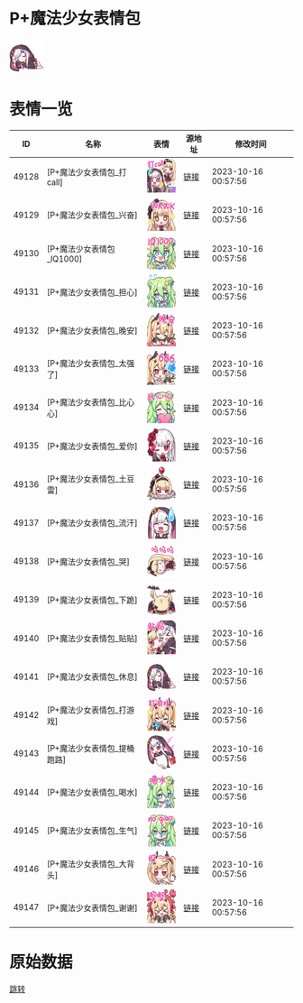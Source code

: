 # P+魔法少女表情包

<img src="./cover.png" height="60" alt="cover" />

# 表情一览

|ID|名称|表情|源地址|修改时间|
|----|----|----|----|----|
|49128|[P+魔法少女表情包_打call]|<img src="./pic/049128_%5BP+魔法少女表情包_打call%5D.png" height="60" alt="打call"/>|[链接](https://i0.hdslb.com/bfs/garb/item/2ff96f1a1add6217ff89e7097fb3381bc84f43d9.png)|2023-10-16 00:57:56|
|49129|[P+魔法少女表情包_兴奋]|<img src="./pic/049129_%5BP+魔法少女表情包_兴奋%5D.png" height="60" alt="兴奋"/>|[链接](https://i0.hdslb.com/bfs/garb/item/b7cd94068ab5c42e91641bd8f0e0a63c33e236bf.png)|2023-10-16 00:57:56|
|49130|[P+魔法少女表情包_IQ1000]|<img src="./pic/049130_%5BP+魔法少女表情包_IQ1000%5D.png" height="60" alt="IQ1000"/>|[链接](https://i0.hdslb.com/bfs/garb/item/35fe2e8284b7f47ef7c68dcb61dec246faa21ab0.png)|2023-10-16 00:57:56|
|49131|[P+魔法少女表情包_担心]|<img src="./pic/049131_%5BP+魔法少女表情包_担心%5D.png" height="60" alt="担心"/>|[链接](https://i0.hdslb.com/bfs/garb/item/53bc58a172c2a4cee75326f2ccd7ba967d09e3dd.png)|2023-10-16 00:57:56|
|49132|[P+魔法少女表情包_晚安]|<img src="./pic/049132_%5BP+魔法少女表情包_晚安%5D.png" height="60" alt="晚安"/>|[链接](https://i0.hdslb.com/bfs/garb/item/aad588c254ab6ee04fabdc55f2418a089583c789.png)|2023-10-16 00:57:56|
|49133|[P+魔法少女表情包_太强了]|<img src="./pic/049133_%5BP+魔法少女表情包_太强了%5D.png" height="60" alt="太强了"/>|[链接](https://i0.hdslb.com/bfs/garb/item/43ab30edbae90e1e767d701861d50415ebc7ba6f.png)|2023-10-16 00:57:56|
|49134|[P+魔法少女表情包_比心心]|<img src="./pic/049134_%5BP+魔法少女表情包_比心心%5D.png" height="60" alt="比心心"/>|[链接](https://i0.hdslb.com/bfs/garb/item/4b727657bf35b95429948e1b35ac344161354ce0.png)|2023-10-16 00:57:56|
|49135|[P+魔法少女表情包_爱你]|<img src="./pic/049135_%5BP+魔法少女表情包_爱你%5D.png" height="60" alt="爱你"/>|[链接](https://i0.hdslb.com/bfs/garb/item/a3b10fca58bdb9c6ec5323150cf58798d8fc5f3f.png)|2023-10-16 00:57:56|
|49136|[P+魔法少女表情包_土豆雷]|<img src="./pic/049136_%5BP+魔法少女表情包_土豆雷%5D.png" height="60" alt="土豆雷"/>|[链接](https://i0.hdslb.com/bfs/garb/item/6aa5d62b951c34c07cc533573784e55ff3447b2c.png)|2023-10-16 00:57:56|
|49137|[P+魔法少女表情包_流汗]|<img src="./pic/049137_%5BP+魔法少女表情包_流汗%5D.png" height="60" alt="流汗"/>|[链接](https://i0.hdslb.com/bfs/garb/item/0fb77cb8e30dca2d1d119b0bdbb482d08b3767d9.png)|2023-10-16 00:57:56|
|49138|[P+魔法少女表情包_哭]|<img src="./pic/049138_%5BP+魔法少女表情包_哭%5D.png" height="60" alt="哭"/>|[链接](https://i0.hdslb.com/bfs/garb/item/285fb39e2cdb34e9db354ac49905c5d583301358.png)|2023-10-16 00:57:56|
|49139|[P+魔法少女表情包_下跪]|<img src="./pic/049139_%5BP+魔法少女表情包_下跪%5D.png" height="60" alt="下跪"/>|[链接](https://i0.hdslb.com/bfs/garb/item/f1edf5ab676b563613e7d34d6f89ebc93b620d2f.png)|2023-10-16 00:57:56|
|49140|[P+魔法少女表情包_贴贴]|<img src="./pic/049140_%5BP+魔法少女表情包_贴贴%5D.png" height="60" alt="贴贴"/>|[链接](https://i0.hdslb.com/bfs/garb/item/550559358b1442d7578910a937349446d0a47f54.png)|2023-10-16 00:57:56|
|49141|[P+魔法少女表情包_休息]|<img src="./pic/049141_%5BP+魔法少女表情包_休息%5D.png" height="60" alt="休息"/>|[链接](https://i0.hdslb.com/bfs/garb/item/0588cc10f2b8cab8127c8a53d47eb75f18310de4.png)|2023-10-16 00:57:56|
|49142|[P+魔法少女表情包_打游戏]|<img src="./pic/049142_%5BP+魔法少女表情包_打游戏%5D.png" height="60" alt="打游戏"/>|[链接](https://i0.hdslb.com/bfs/garb/item/3e0e018a7fdc57f939fab3e4180570e75de5fc6a.png)|2023-10-16 00:57:56|
|49143|[P+魔法少女表情包_提桶跑路]|<img src="./pic/049143_%5BP+魔法少女表情包_提桶跑路%5D.png" height="60" alt="提桶跑路"/>|[链接](https://i0.hdslb.com/bfs/garb/item/e5dd53416a4b582e4c33ae444f3d1b80a031ce40.png)|2023-10-16 00:57:56|
|49144|[P+魔法少女表情包_喝水]|<img src="./pic/049144_%5BP+魔法少女表情包_喝水%5D.png" height="60" alt="喝水"/>|[链接](https://i0.hdslb.com/bfs/garb/item/f79bd44ae760ae393ecb133b38434374505f794b.png)|2023-10-16 00:57:56|
|49145|[P+魔法少女表情包_生气]|<img src="./pic/049145_%5BP+魔法少女表情包_生气%5D.png" height="60" alt="生气"/>|[链接](https://i0.hdslb.com/bfs/garb/item/fac279d73932f6a8104cbe9baf119d5848858fff.png)|2023-10-16 00:57:56|
|49146|[P+魔法少女表情包_大背头]|<img src="./pic/049146_%5BP+魔法少女表情包_大背头%5D.png" height="60" alt="大背头"/>|[链接](https://i0.hdslb.com/bfs/garb/item/5cb991b3b7aca178136561d55bae6b370856801b.png)|2023-10-16 00:57:56|
|49147|[P+魔法少女表情包_谢谢]|<img src="./pic/049147_%5BP+魔法少女表情包_谢谢%5D.png" height="60" alt="谢谢"/>|[链接](https://i0.hdslb.com/bfs/garb/item/ac228bc4aa0b5cd80a2e7327d196022b90933497.png)|2023-10-16 00:57:56|

# 原始数据

[跳转](./raw.json)

